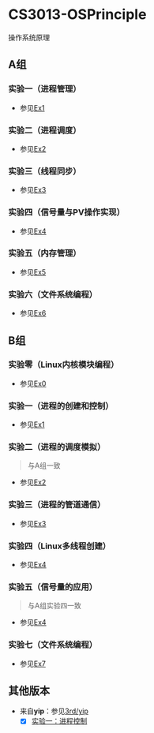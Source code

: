 # CS3013-OSPrinciple

操作系统原理

## A组

### 实验一（进程管理）

* 参见[Ex1](part_a/ex_1)

### 实验二（进程调度）

* 参见[Ex2](part_a/ex_2)

### 实验三（线程同步）

* 参见[Ex3](part_a/ex_3)

### 实验四（信号量与PV操作实现）

* 参见[Ex4](part_a/ex_4)

### 实验五（内存管理）

* 参见[Ex5](part_a/ex_5)

### 实验六（文件系统编程）

* 参见[Ex6](part_a/ex_6)

## B组

### 实验零（Linux内核模块编程）

* 参见[Ex0](part_b/ex_0)

### 实验一（进程的创建和控制）

* 参见[Ex1](part_b/ex_1)

### 实验二（进程的调度模拟）

> 与A组一致

* 参见[Ex2](part_a/ex_2)

### 实验三（进程的管道通信）

* 参见[Ex3](part_b/ex_3)

### 实验四（Linux多线程创建）

* 参见[Ex4](part_b/ex_4)

### 实验五（信号量的应用）

> 与A组实验四一致

* 参见[Ex4](part_a/ex_4)

### 实验七（文件系统编程）

* 参见[Ex7](part_b/ex_7)

## 其他版本

* 来自**yip**：参见[3rd/yip](3rd/yip)
  - [x] [实验一：进程控制](3rd/yip/experiment/ex_1)
